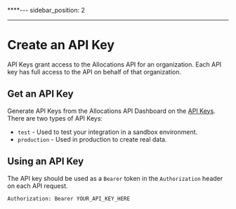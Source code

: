 \*\*\*\*---
sidebar_position: 2

---

# Create an API Key

API Keys grant access to the Allocations API for an organization. Each API key has full access to the API on behalf of that organization.

## Get an API Key

Generate API Keys from the Allocations API Dashboard on the [API Keys](https://dashboard.allocations.com). There are two types of API Keys:

- `test` - Used to test your integration in a sandbox environment.
- `production` - Used in production to create real data.

## Using an API Key

The API key should be used as a `Bearer` token in the `Authorization` header on each API request.

```
Authorization: Bearer YOUR_API_KEY_HERE
```
